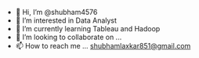 - 👋 Hi, I’m @shubham4576
- 👀 I’m interested in Data Analyst
- 🌱 I’m currently learning Tableau and Hadoop
- 💞️ I’m looking to collaborate on ...
- 📫 How to reach me ... shubhamlaxkar851@gmail.com 

<!---
shubham4576/shubham4576 is a ✨ special ✨ repository because its `README.md` (this file) appears on your GitHub profile.
You can click the Preview link to take a look at your changes.
--->
